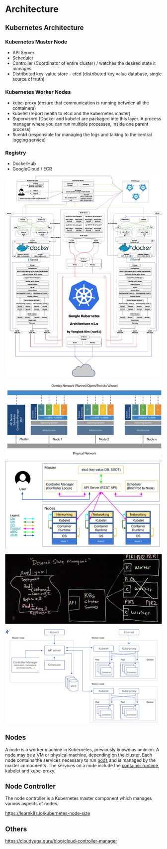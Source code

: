 # Architecture

## Kubernetes Architecture

### Kubernetes Master Node

- API Server
- Scheduler
- Controller (Coordinator of entire cluster) / watches the desired state it manages
- Distributed key-value store - etcd (distributed key value database, single source of truth)

### Kubernetes Worker Nodes

- kube-proxy (ensure that communication is running between all the containers)
- kubelet (report health to etcd and the kubernetes master)
- Supervisord (Docker and kubelet are packaged into this layer. A process manager where you can run multiple processes, inside one parent process)
- fluentd (responsible for managing the logs and talking to the central logging service)

### Registry

- DockerHub
- GoogleCloud / ECR

![image](../../media/DevOps-Kubernetes-Architecture-image1.jpg)

![image](../../media/DevOps-Kubernetes-Architecture-image2.jpg)

![image](../../media/DevOps-Kubernetes-Architecture-image3.jpg)

![image](../../media/DevOps-Kubernetes-Architecture-image4.jpg)

![image](../../media/DevOps-Kubernetes-Architecture-image5.jpg)

## Nodes

A node is a worker machine in Kubernetes, previously known as aminion. A node may be a VM or physical machine, depending on the cluster. Each node contains the services necessary to run [pods](https://kubernetes.io/docs/concepts/workloads/pods/pod/) and is managed by the master components. The services on a node include the [container runtime](https://kubernetes.io/docs/concepts/overview/components/#node-components), kubelet and kube-proxy.

## Node Controller

The node controller is a Kubernetes master component which manages various aspects of nodes.

https://learnk8s.io/kubernetes-node-size

## Others

https://cloudyuga.guru/blog/cloud-controller-manager
